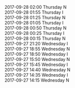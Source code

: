 2017-09-28 02:00 Thursday  N  
2017-09-28 01:55 Thursday  I  
2017-09-28 01:25 Thursday  N  
2017-09-28 01:05 Thursday  I  
2017-09-28 00:50 Thursday  N  
2017-09-28 00:25 Thursday  I  
2017-09-28 00:15 Thursday  N  
2017-09-27 21:20 Wednesday  I  
2017-09-27 18:55 Wednesday  N  
2017-09-27 18:50 Wednesday  I  
2017-09-27 15:50 Wednesday  N  
2017-09-27 15:45 Wednesday  I  
2017-09-27 14:40 Wednesday  N  
2017-09-27 14:35 Wednesday  I  
2017-09-27 14:15 Wednesday  N  
